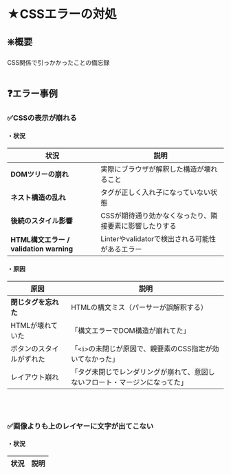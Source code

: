 # ★CSSエラーの対処
## ❇️概要
CSS関係で引っかかったことの備忘録
<br>
<br>
## ❓エラー事例
### ✅CSSの表示が崩れる
#### ・状況
| 状況                                 | 説明                              |
| ---------------------------------- | ------------------------------- |
| **DOMツリーの崩れ**                      | 実際にブラウザが解釈した構造が壊れること            |
| **ネスト構造の乱れ**                       | タグが正しく入れ子になっていない状態              |
| **後続のスタイル影響**                      | CSSが期待通り効かなくなったり、隣接要素に影響したりする   |
| **HTML構文エラー / validation warning** | Linterやvalidatorで検出される可能性があるエラー |


#### ・原因
| 原因           | 説明                               |
| ------------ | -------------------------------------- |
| **閉じタグを忘れた**                       | HTMLの構文ミス（パーサーが誤解釈する）           |
| HTMLが壊れていた   | 「構文エラーでDOM構造が崩れてた」                     |
| ボタンのスタイルがずれた | 「`<i>`の未閉じが原因で、親要素のCSS指定が効いてなかった」      |
| レイアウト崩れ      | 「タグ未閉じでレンダリングが崩れて、意図しないフロート・マージンになってた」 |

<br>
<br>

### ✅画像よりも上のレイヤーに文字が出てこない
#### ・状況
| 状況                                 | 説明                              |
| ---------------------------------- | ------------------------------- |

